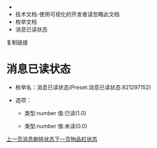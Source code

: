   * [](/)
  * 技术文档-使用可视化的开发者请忽略此文档
  * 枚举文档
  * 消息已读状态

复制链接

# 消息已读状态

  * 枚举名：消息已读状态(Preset:消息已读状态:821297152)

  * 选项：

    * 类型:number 值:已读(1.0)

    * 类型:number 值:未读(0.0)

[上一页消息删除状态](/技术文档/枚举文档/消息删除状态)[下一页物品栏状态](/技术文档/枚举文档/物品栏状态)


